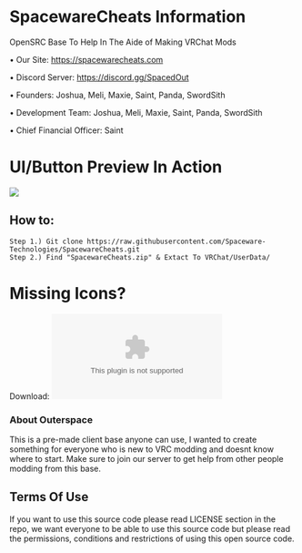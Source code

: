  # SpacewareCheats Information

 OpenSRC Base To Help In The Aide of Making VRChat Mods

• Our Site: https://spacewarecheats.com

• Discord Server: https://discord.gg/SpacedOut

• Founders: Joshua, Meli, Maxie, Saint, Panda, SwordSith

• Development Team: Joshua, Meli, Maxie, Saint, Panda, SwordSith

• Chief Financial Officer: Saint

# UI/Button Preview In Action
![](https://i.gyazo.com/a455af019bba51762f7f15831f2db53c.gif)

## How to:  
```
Step 1.) Git clone https://raw.githubusercontent.com/Spaceware-Technologies/SpacewareCheats.git 
Step 2.) Find "SpacewareCheats.zip" & Extact To VRChat/UserData/
```

# Missing Icons?
Download: ![Spacewarecheats.zip](https://github.com/Spaceware-Technologies/SpacewareCheats/blob/main/SpacewareCheats.zip)

### About Outerspace

This is a pre-made client base anyone can use, I wanted to create something for everyone who is new to VRC modding and doesnt know where to start. Make sure to join our server to get help from other people modding from this base.

## Terms Of Use

If you want to use this source code please read LICENSE section in the repo, we want everyone to be able to use this source code but please read the permissions, conditions and restrictions of using this open source code.
